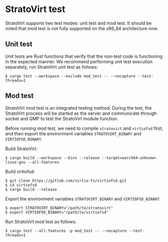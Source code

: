 # StratoVirt test

StratoVirt supports two test modes: unit test and mod test. It should be noted that mod test is not fully supported on the x86_64 architecture now.

## Unit test

Unit tests are Rust functions that verify that the non-test code is functioning in the expected manner. We recommend performing unit test execution separately, run StratoVirt unit test as follows:

```shell
$ cargo test --workspace --exclude mod_test -- --nocapture --test-threads=1
```

## Mod test

StratoVirt mod test is an integrated testing method. During the test, the StratoVirt process will be started as the server and communicate through socket and QMP to test the StratoVirt module function.

Before running mod test, we need to compile `stratovirt` and `virtiofsd` first, and then export the environment variables `STRATOVIRT_BINARY` and `VIRTIOFSD_BINARY`.

Build StratoVirt:

```shell
$ cargo build --workspace --bins --release --target=aarch64-unknown-linux-gnu --all-features
```

Build virtiofsd:

```shell
$ git clone https://gitlab.com/virtio-fs/virtiofsd.git
$ cd virtiofsd
$ cargo build --release
```

Export the environment variables `STRATOVIRT_BINARY` and `VIRTIOFSD_BINARY`:

```shell
$ export STRATOVIRT_BINARY="/path/to/stratovirt"
$ export VIRTIOFSD_BINARY="/path/to/virtiofsd"
```

Run StratoVirt mod test as follows:

```shell
$ cargo test --all-features -p mod_test -- --nocapture --test-threads=1
```
